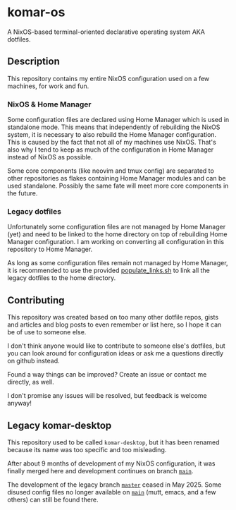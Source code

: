 # komar-os

A NixOS-based terminal-oriented declarative operating system AKA dotfiles.

## Description

This repository contains my entire NixOS configuration used on a few machines, for work and fun.

### NixOS & Home Manager

Some configuration files are declared using Home Manager which is used in standalone mode. This
means that independently of rebuilding the NixOS system, it is necessary to also rebuild the
Home Manager configuration. This is caused by the fact that not all of my machines use NixOS. That's
also why I tend to keep as much of the configuration in Home Manager instead of NixOS as possible.

Some core components (like neovim and tmux config) are separated to other repositories as flakes
containing Home Manager modules and can be used standalone. Possibly the same fate will meet more
core components in the future.

### Legacy dotfiles

Unfortunately some configuration files are not managed by Home Manager (yet) and need to be linked
to the home directory on top of rebuilding Home Manager configuration. I am working on converting
all configuration in this repository to Home Manager.

As long as some configuration files remain not managed by Home Manager, it is recommended to use the
provided [populate_links.sh](https://github.com/komar007/komar-os/blob/main/populate_links.sh) to
link all the legacy dotfiles to the home directory.

## Contributing

This repository was created based on too many other dotfile repos, gists and articles and blog
posts to even remember or list here, so I hope it can be of use to someone else.

I don't think anyone would like to contribute to someone else's dotfiles, but you can look around
for configuration ideas or ask me a questions directly on github instead.

Found a way things can be improved? Create an issue or contact me directly, as well.

I don't promise any issues will be resolved, but feedback is welcome anyway!

## Legacy komar-desktop

This repository used to be called `komar-desktop`, but it has been renamed because its name was too
specific and too misleading.

After about 9 months of development of my NixOS configuration, it was finally merged here and
development continues on branch [`main`](https://github.com/komar007/komar-os/tree/main).

The development of the legacy branch [`master`](https://github.com/komar007/komar-os/tree/master)
ceased in May 2025. Some disused config files no longer available on
[`main`](https://github.com/komar007/komar-os/tree/main) (mutt, emacs, and a few others) can still
be found there.
